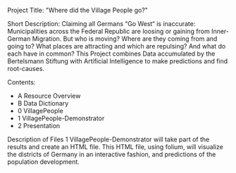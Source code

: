 Project Title: "Where did the Village People go?"

Short Description: Claiming all Germans “Go West“ is inaccurate: Municipalities across the Federal Republic are loosing or gaining from Inner-German Migration. But who is moving? Where are they coming from and going to? What places are attracting and which are repulsing? And what do each have in common? This Project combines Data accumulated by the Bertelsmann Stiftung with Artificial Intelligence to make predictions and find root-causes.

Contents:
- A Resource Overview
- B Data Dictionary
- 0 VillagePeople
- 1 VillagePeople-Demonstrator
- 2 Presentation

Description of Files
1 VillagePeople-Demonstrator will take part of the results and create an HTML file. This HTML file, using folium, will visualize the districts of Germany in an interactive fashion, and predictions of the population development.
